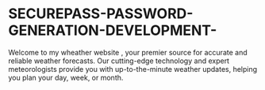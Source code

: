 # SECUREPASS-PASSWORD-GENERATION-DEVELOPMENT-
Welcome to my wheather website , your premier source for accurate and reliable weather forecasts. Our cutting-edge technology and expert meteorologists provide you with up-to-the-minute weather updates, helping you plan your day, week, or month.
